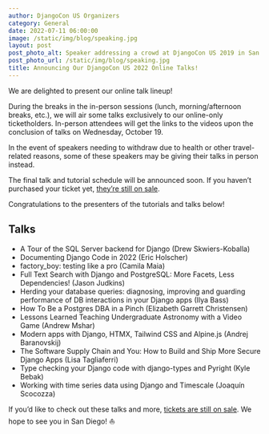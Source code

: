 ```yaml
---
author: DjangoCon US Organizers
category: General
date: 2022-07-11 06:00:00
image: /static/img/blog/speaking.jpg
layout: post
post_photo_alt: Speaker addressing a crowd at DjangoCon US 2019 in San Diego
post_photo_url: /static/img/blog/speaking.jpg
title: Announcing Our DjangoCon US 2022 Online Talks!
---
```


We are delighted to present our online talk lineup!

During the breaks in the in-person sessions (lunch, morning/afternoon breaks, etc.), we will air some talks exclusively to our online-only ticketholders. In-person attendees will get the links to the videos upon the conclusion of talks on Wednesday, October 19.

In the event of speakers needing to withdraw due to health or other travel-related reasons, some of these speakers may be giving their talks in person instead.

The final talk and tutorial schedule will be announced soon. If you haven’t purchased your ticket yet, [they’re still on sale]({{site.ticket_link}}).

Congratulations to the presenters of the tutorials and talks below!

## Talks

- A Tour of the SQL Server backend for Django (Drew Skwiers-Koballa)
- Documenting Django Code in 2022 (Eric Holscher)
- factory_boy: testing like a pro (Camila Maia)
- Full Text Search with Django and PostgreSQL: More Facets, Less Dependencies! (Jason Judkins)
- Herding your database queries: diagnosing, improving and guarding performance of DB interactions in your Django apps (Ilya Bass)
- How To Be a Postgres DBA in a Pinch (Elizabeth Garrett Christensen)
- Lessons Learned Teaching Undergraduate Astronomy with a Video Game (Andrew Mshar)
- Modern apps with Django, HTMX, Tailwind CSS and Alpine.js (Andrej Baranovskij)
- The Software Supply Chain and You: How to Build and Ship More Secure Django Apps (Lisa Tagliaferri)
- Type checking your Django code with django-types and Pyright (Kyle Bebak)
- Working with time series data using Django and Timescale (Joaquín Scocozza)

If you’d like to check out these talks and more, [tickets are still on sale]({{site.ticket_link}}). We hope to see you in San Diego! ⛵
